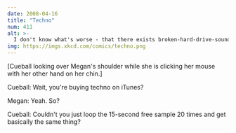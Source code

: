 ```yaml
---
date: 2008-04-16
title: "Techno"
num: 411
alt: >-
  I don't know what's worse - that there exists broken-hard-drive-sound techno, or that it's not half bad.
img: https://imgs.xkcd.com/comics/techno.png
---
```

[Cueball looking over Megan's shoulder while she is clicking her mouse with her other hand on her chin.]

Cueball: Wait, you're buying techno on iTunes?

Megan: Yeah. So?

Cueball: Couldn't you just loop the 15-second free sample 20 times and get basically the same thing?